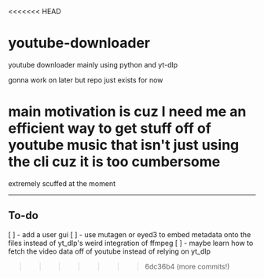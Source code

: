<<<<<<< HEAD
# youtube-downloader
youtube downloader mainly using python and yt-dlp

gonna work on later but repo just exists for now

main motivation is cuz I need me an efficient way to get stuff off of youtube music that isn't just using the cli cuz it is too cumbersome
=======
extremely scuffed at the moment

---

## To-do

[ ] - add a user gui
[ ] - use mutagen or eyed3 to embed metadata onto the files instead of yt_dlp's weird integration of ffmpeg
[ ] - maybe learn how to fetch the video data off of youtube instead of relying on yt_dlp
>>>>>>> 6dc36b4 (more commits!)
